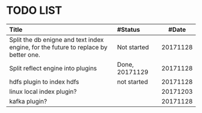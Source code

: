 # TODO LIST

| Title | #Status  | #Date |
| :---  | :---  | :---: |
| Split the db enigne and text index engine, for the future to replace by better one. | Not started | 20171128 |
| Split reflect engine into plugins | Done, 20171129 | 20171128 |
| hdfs plugin to index hdfs | not started | 20171128 |
| linux local index plugin? | | 20171203 |
| kafka plugin? | | 20171128 |


